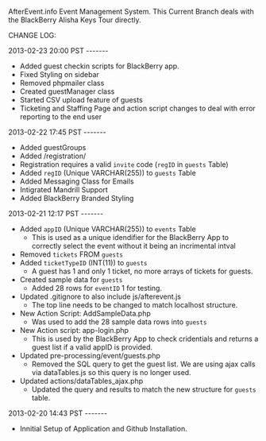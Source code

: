 AfterEvent.info Event Management System.
This Current Branch deals with the BlackBerry Alisha Keys Tour directly.

CHANGE LOG:

2013-02-23 20:00 PST -------
* Added guest checkin scripts for BlackBerry app.
* Fixed Styling on sidebar
* Removed phpmailer class
* Created guestManager class
* Started CSV upload feature of guests
* Ticketing and Staffing Page and action script changes to deal with error reporting to the end user

2013-02-22 17:45 PST -------
* Added guestGroups
* Added /registration/
* Registration requires a valid `invite` code (`regID` in `guests` Table)
* Added `regID` (Unique VARCHAR(255)) to `guests` Table
* Added Messaging Class for Emails
* Intigrated Mandrill Support
* Added BlackBerry Branded Styling

2013-02-21 12:17 PST -------
* Added `appID` (Unique VARCHAR(255)) to `events` Table
    * This is used as a unique idendifier for the BlackBerry App to correctly select the event without it being an incrimental intval
* Removed `tickets` FROM `guests`
* Added `ticketTypeID` (INT(11)) to `guests`
    * A guest has 1 and only 1 ticket, no more arrays of tickets for guests.
* Created sample data for `guests`
    * Added 28 rows for `eventID` 1 for testing.
* Updated .gitignore to also include js/afterevent.js
    * The top line needs to be changed to match localhost structure.
* New Action Script: AddSampleData.php
    * Was used to add the 28 sample data rows into `guests`
* New Action script: app-login.php
    * This is used by the BlackBerry App to check cridentials and returns a guest list if a valid appID is provided.
* Updated pre-processing/event/guests.php
    * Removed the SQL query to get the guest list.  We are using ajax calls via dataTables.js so this query is no longer used.
* Updated actions/dataTables_ajax.php
    * Updated the query and results to match the new structure for `guests` table.
	
2013-02-20 14:43 PST -------
* Innitial Setup of Application and Github Installation.
